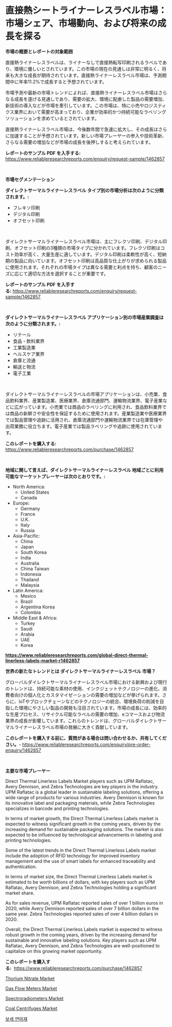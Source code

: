 <p><h1>直接熱シートライナーレスラベル市場：市場シェア、市場動向、および将来の成長を探る</h1></p><p><strong>市場の概要とレポートの対象範囲</strong></p>
<p><p>直接熱ライナーレスラベルは、ライナーなしで直接熱転写印刷されるラベルであり、環境に優しいとされています。この市場の現在の見通しは非常に明るく、将来も大きな成長が期待されています。直接熱ライナーレスラベル市場は、予測期間中に年率11.2%で成長すると予想されています。</p><p>市場予測や最新の市場トレンドによれば、直接熱ライナーレスラベル市場はさらなる成長を遂げる見通しであり、需要の拡大、環境に配慮した製品の需要増加、新技術の導入などが市場を牽引しています。この市場は、特に小売やロジスティクス業界において需要が高まっており、企業が効率的かつ持続可能なラベリングソリューションを求めているとされています。</p><p>直接熱ライナーレスラベル市場は、今後数年間で急速に拡大し、その成長はさらに加速することが予想されています。新しい市場プレーヤーの参入や技術革新、さらなる需要の増加などが市場の成長を後押しすると考えられています。</p></p>
<p><strong>レポートのサンプル PDF を入手する:</strong> <a href="https://www.reliableresearchreports.com/enquiry/request-sample/1462857">https://www.reliableresearchreports.com/enquiry/request-sample/1462857</a></p>
<p>&nbsp;</p>
<p><strong>市場セグメンテーション</strong></p>
<p><strong>ダイレクトサーマルライナーレスラベル タイプ別の市場分析は次のように分類されます。:</strong></p>
<p><ul><li>フレキソ印刷</li><li>デジタル印刷</li><li>オフセット印刷</li></ul></p>
<p>&nbsp;</p>
<p><p>ダイレクトサーマルライナーレスラベル市場は、主にフレクソ印刷、デジタル印刷、オフセット印刷の3種類の市場タイプに分かれています。フレクソ印刷はコスト効率が高く、大量生産に適しています。デジタル印刷は柔軟性が高く、短納期の製品に向いています。オフセット印刷は高品質な仕上がりが求められる製品に使用されます。それぞれの市場タイプは異なる需要と利点を持ち、顧客のニーズに応じて適切な方法を選択することが重要です。</p></p>
<p><strong>レポートのサンプル PDF を入手する:</strong>&nbsp;<a href="https://www.reliableresearchreports.com/enquiry/request-sample/1462857">https://www.reliableresearchreports.com/enquiry/request-sample/1462857</a></p>
<p>&nbsp;</p>
<p><strong> ダイレクトサーマルライナーレスラベル アプリケーション別の市場産業調査は次のように分類されます。:</strong></p>
<p><ul><li>リテール</li><li>食品・飲料業界</li><li>工業製造業</li><li>ヘルスケア業界</li><li>倉庫と流通</li><li>輸送と物流</li><li>電子工業</li></ul></p>
<p>&nbsp;</p>
<p><p>ダイレクトサーマルライナーレスラベルの市場アプリケーションは、小売業、食品飲料業界、産業製造業、医療業界、倉庫流通部門、運輸物流業界、電子産業などに広がっています。小売業では商品のラベリングに利用され、食品飲料業界では商品の新鮮さや安全性を保証するために使用されます。産業製造業や医療業界では製品管理や追跡に活用され、倉庫流通部門や運輸物流業界では在庫管理や出荷業務に役立ちます。電子産業では製品ラベリングや追跡に使用されています。</p></p>
<p><strong>このレポートを購入する:</strong>&nbsp; <a href="https://www.reliableresearchreports.com/purchase/1462857">https://www.reliableresearchreports.com/purchase/1462857</a></p>
<p>&nbsp;</p>
<p><strong>地域に関して言えば、ダイレクトサーマルライナーレスラベル 地域ごとに利用可能なマーケットプレーヤーは次のとおりです。:</strong></p>
<p><ul>
    <li>
        North America:
        <ul>
            <li>United States</li>
            <li>Canada</li>
        </ul>
    </li>
    <li>
        Europe:
        <ul>
            <li>Germany</li>
            <li>France</li>
            <li>U.K.</li>
            <li>Italy</li>
            <li>Russia</li>
        </ul>
    </li>
    <li>
        Asia-Pacific:
        <ul>
            <li>China</li>
            <li>Japan</li>
            <li>South Korea</li>
            <li>India</li>
            <li>Australia</li>
            <li>China Taiwan</li>
            <li>Indonesia</li>
            <li>Thailand</li>
            <li>Malaysia</li>
        </ul>
    </li>
    <li>
        Latin America:
        <ul>
            <li>Mexico</li>
            <li>Brazil</li>
            <li>Argentina Korea</li>
            <li>Colombia</li>
        </ul>
    </li>
    <li>
        Middle East & Africa:
        <ul>
            <li>Turkey</li>
            <li>Saudi</li>
            <li>Arabia</li>
            <li>UAE</li>
            <li>Korea</li>
        </ul>
    </li>
    </ul></p>
<p><strong><a href="https://www.reliableresearchreports.com/global-direct-thermal-linerless-labels-market-r1462857">https://www.reliableresearchreports.com/global-direct-thermal-linerless-labels-market-r1462857</a></strong>&nbsp;</p>
<p><strong>世界の新たなトレンドとは ダイレクトサーマルライナーレスラベル 市場？</strong></p>
<p><p>グローバルダイレクトサーマルライナーレスラベル市場における新興および現行のトレンドは、持続可能な素材の使用、インクジェットテクノロジーの進化、消費者向けの個人化とカスタマイゼーションの需要の増加などが挙げられます。さらに、IoTやブロックチェーンなどのテクノロジーの統合、環境負荷の削減を目指した環境にやさしい製品の開発も注目されています。市場の成長には、効率的な生産プロセス、リサイクル可能なラベルの需要の増加、eコマースおよび物流業界の成長が影響しています。これらのトレンドは、グローバルダイレクトサーマルライナーレスラベル市場の発展に大きく貢献しています。</p></p>
<p><strong>このレポートを購入する前に、質問がある場合は問い合わせるか、共有してください。</strong>- <a href="https://www.reliableresearchreports.com/enquiry/pre-order-enquiry/1462857">https://www.reliableresearchreports.com/enquiry/pre-order-enquiry/1462857</a></p>
<p>&nbsp;</p>
<p><strong>主要な市場プレーヤー</strong></p>
<p><p>Direct Thermal Linerless Labels Market players such as UPM Raflatac, Avery Dennison, and Zebra Technologies are key players in the industry. UPM Raflatac is a global leader in sustainable labeling solutions, offering a wide range of products for various industries. Avery Dennison is known for its innovative label and packaging materials, while Zebra Technologies specializes in barcode and printing technologies.</p><p>In terms of market growth, the Direct Thermal Linerless Labels market is expected to witness significant growth in the coming years, driven by the increasing demand for sustainable packaging solutions. The market is also expected to be influenced by technological advancements in labeling and printing technologies.</p><p>Some of the latest trends in the Direct Thermal Linerless Labels market include the adoption of RFID technology for improved inventory management and the use of smart labels for enhanced traceability and authentication.</p><p>In terms of market size, the Direct Thermal Linerless Labels market is estimated to be worth billions of dollars, with key players such as UPM Raflatac, Avery Dennison, and Zebra Technologies holding a significant market share.</p><p>As for sales revenue, UPM Raflatac reported sales of over 1 billion euros in 2020, while Avery Dennison reported sales of over 7 billion dollars in the same year. Zebra Technologies reported sales of over 4 billion dollars in 2020.</p><p>Overall, the Direct Thermal Linerless Labels market is expected to witness robust growth in the coming years, driven by the increasing demand for sustainable and innovative labeling solutions. Key players such as UPM Raflatac, Avery Dennison, and Zebra Technologies are well-positioned to capitalize on this growing market opportunity.</p></p>
<p><strong>このレポートを購入する:</strong>&nbsp;&nbsp;<a href="https://www.reliableresearchreports.com/purchase/1462857">https://www.reliableresearchreports.com/purchase/1462857</a></p>
<p><p><a href="https://issuu.com/reportprime-2/docs/thorium-nitrate-market-size-2030.pptx">Thorium Nitrate Market</a></p><p><a href="https://github.com/lylyparadise/Market-Research-Report-List-2/blob/main/gas-flow-meters-market.md">Gas Flow Meters Market</a></p><p><a href="https://github.com/johnbach50/Market-Research-Report-List-2/blob/main/spectroradiometers-market.md">Spectroradiometers Market</a></p><p><a href="https://view.publitas.com/reportprime-1/coal-centrifuges-market-analysis-its-cagr-market-segmentation-and-global-industry-overview/">Coal Centrifuges Market</a></p><p><a href="https://github.com/vsap75a286l/Market-Research-Report-List-1/blob/main/854602327991.md">보세 연마재</a></p></p>
